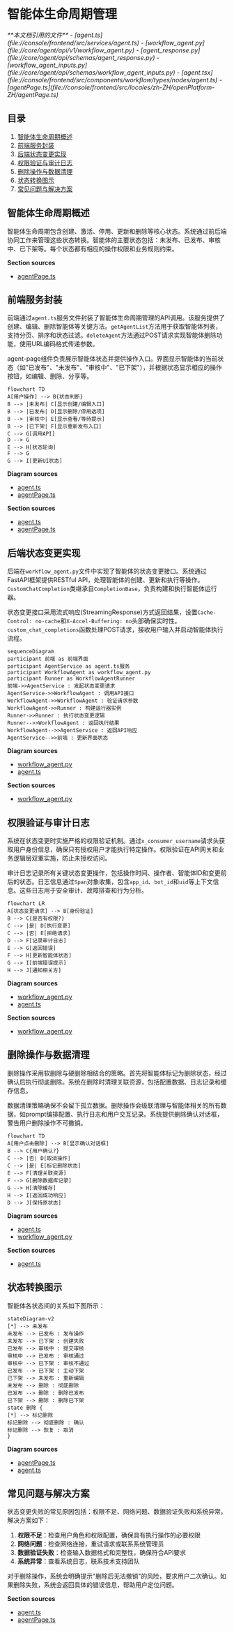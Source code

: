 # 智能体生命周期管理

<cite>
**本文档引用的文件**  
- [agent.ts](file://console/frontend/src/services/agent.ts)
- [workflow_agent.py](file://core/agent/api/v1/workflow_agent.py)
- [agent_response.py](file://core/agent/api/schemas/agent_response.py)
- [workflow_agent_inputs.py](file://core/agent/api/schemas/workflow_agent_inputs.py)
- [agent.tsx](file://console/frontend/src/components/workflow/types/nodes/agent.ts)
- [agentPage.ts](file://console/frontend/src/locales/zh-ZH/openPlatform-ZH/agentPage.ts)
</cite>

## 目录
1. [智能体生命周期概述](#智能体生命周期概述)
2. [前端服务封装](#前端服务封装)
3. [后端状态变更实现](#后端状态变更实现)
4. [权限验证与审计日志](#权限验证与审计日志)
5. [删除操作与数据清理](#删除操作与数据清理)
6. [状态转换图示](#状态转换图示)
7. [常见问题与解决方案](#常见问题与解决方案)

## 智能体生命周期概述

智能体生命周期包含创建、激活、停用、更新和删除等核心状态。系统通过前后端协同工作来管理这些状态转换。智能体的主要状态包括：未发布、已发布、审核中、已下架等。每个状态都有相应的操作权限和业务规则约束。

**Section sources**
- [agentPage.ts](file://console/frontend/src/locales/zh-ZH/openPlatform-ZH/agentPage.ts#L0-L32)

## 前端服务封装

前端通过`agent.ts`服务文件封装了智能体生命周期管理的API调用。该服务提供了创建、编辑、删除智能体等关键方法。`getAgentList`方法用于获取智能体列表，支持分页、排序和状态过滤。`deleteAgent`方法通过POST请求实现智能体删除功能，使用URL编码格式传递参数。

agent-page组件负责展示智能体状态并提供操作入口。界面显示智能体的当前状态（如"已发布"、"未发布"、"审核中"、"已下架"），并根据状态显示相应的操作按钮，如编辑、删除、分享等。

```mermaid
flowchart TD
A[用户操作] --> B{状态判断}
B --> |未发布| C[显示创建/编辑入口]
B --> |已发布| D[显示删除/停用选项]
B --> |审核中| E[显示查看/等待提示]
B --> |已下架| F[显示重新发布入口]
C --> G[调用API]
D --> G
E --> H[状态轮询]
F --> G
G --> I[更新UI状态]
```

**Diagram sources**
- [agent.ts](file://console/frontend/src/services/agent.ts#L0-L158)
- [agentPage.ts](file://console/frontend/src/locales/zh-ZH/openPlatform-ZH/agentPage.ts#L0-L32)

**Section sources**
- [agent.ts](file://console/frontend/src/services/agent.ts#L0-L158)
- [agentPage.ts](file://console/frontend/src/locales/zh-ZH/openPlatform-ZH/agentPage.ts#L0-L32)

## 后端状态变更实现

后端在`workflow_agent.py`文件中实现了智能体的状态变更接口。系统通过FastAPI框架提供RESTful API，处理智能体的创建、更新和执行等操作。`CustomChatCompletion`类继承自`CompletionBase`，负责构建和执行智能体运行器。

状态变更接口采用流式响应(StreamingResponse)方式返回结果，设置`Cache-Control: no-cache`和`X-Accel-Buffering: no`头部确保实时性。`custom_chat_completions`函数处理POST请求，接收用户输入并启动智能体执行流程。

```mermaid
sequenceDiagram
participant 前端 as 前端界面
participant AgentService as agent.ts服务
participant WorkflowAgent as workflow_agent.py
participant Runner as WorkflowAgentRunner
前端->>AgentService : 发起状态变更请求
AgentService->>WorkflowAgent : 调用API接口
WorkflowAgent->>WorkflowAgent : 验证请求参数
WorkflowAgent->>Runner : 构建运行器实例
Runner->>Runner : 执行状态变更逻辑
Runner-->>WorkflowAgent : 返回执行结果
WorkflowAgent-->>AgentService : 返回API响应
AgentService-->>前端 : 更新界面状态
```

**Diagram sources**
- [workflow_agent.py](file://core/agent/api/v1/workflow_agent.py#L0-L105)
- [agent.ts](file://console/frontend/src/services/agent.ts#L0-L158)

**Section sources**
- [workflow_agent.py](file://core/agent/api/v1/workflow_agent.py#L0-L105)

## 权限验证与审计日志

系统在状态变更时实施严格的权限验证机制。通过`x_consumer_username`请求头获取用户身份信息，确保只有授权用户才能执行特定操作。权限验证在API网关和业务逻辑层双重实施，防止未授权访问。

审计日志记录所有关键状态变更操作，包括操作时间、操作者、智能体ID和变更前后的状态。日志信息通过`Span`对象收集，包含`app_id`、`bot_id`和`uid`等上下文信息。这些日志用于安全审计、故障排查和行为分析。

```mermaid
flowchart LR
A[状态变更请求] --> B[身份验证]
B --> C{是否有权限?}
C --> |是| D[执行变更]
C --> |否| E[拒绝请求]
D --> F[记录审计日志]
E --> G[返回错误]
F --> H[更新智能体状态]
G --> I[前端错误提示]
H --> J[通知相关方]
```

**Diagram sources**
- [workflow_agent.py](file://core/agent/api/v1/workflow_agent.py#L0-L105)
- [agent.ts](file://console/frontend/src/services/agent.ts#L0-L158)

**Section sources**
- [workflow_agent.py](file://core/agent/api/v1/workflow_agent.py#L0-L105)

## 删除操作与数据清理

删除操作采用软删除与硬删除相结合的策略。首先将智能体标记为删除状态，经过确认后执行彻底删除。系统在删除时清理关联资源，包括配置数据、日志记录和缓存信息。

数据清理策略确保不会留下孤立数据。删除操作会级联清理与智能体相关的所有数据，如prompt编排配置、执行日志和用户交互记录。系统提供删除确认对话框，警告用户删除操作不可撤销。

```mermaid
flowchart TD
A[用户点击删除] --> B[显示确认对话框]
B --> C{用户确认?}
C --> |否| D[取消操作]
C --> |是| E[标记删除状态]
E --> F[清理关联资源]
F --> G[删除数据库记录]
G --> H[清除缓存]
H --> I[返回成功响应]
D --> J[保持原状态]
```

**Diagram sources**
- [agent.ts](file://console/frontend/src/services/agent.ts#L0-L158)
- [workflow_agent.py](file://core/agent/api/v1/workflow_agent.py#L0-L105)

**Section sources**
- [agent.ts](file://console/frontend/src/services/agent.ts#L0-L158)

## 状态转换图示

智能体各状态间的关系如下图所示：

```mermaid
stateDiagram-v2
[*] --> 未发布
未发布 --> 已发布 : 发布操作
未发布 --> 已下架 : 创建失败
已发布 --> 审核中 : 提交审核
审核中 --> 已发布 : 审核通过
审核中 --> 已下架 : 审核不通过
已发布 --> 已下架 : 主动下架
已下架 --> 未发布 : 重新编辑
未发布 --> 删除 : 彻底删除
已发布 --> 删除 : 删除已发布
已下架 --> 删除 : 删除已下架
state 删除 {
[*] --> 标记删除
标记删除 --> 彻底删除 : 确认
标记删除 --> 恢复 : 取消
}
```

**Diagram sources**
- [agentPage.ts](file://console/frontend/src/locales/zh-ZH/openPlatform-ZH/agentPage.ts#L0-L32)
- [agent.ts](file://console/frontend/src/services/agent.ts#L0-L158)

## 常见问题与解决方案

状态变更失败的常见原因包括：权限不足、网络问题、数据验证失败和系统异常。解决方案如下：

1. **权限不足**：检查用户角色和权限配置，确保具有执行操作的必要权限
2. **网络问题**：检查网络连接，重试请求或联系系统管理员
3. **数据验证失败**：检查输入数据格式和完整性，确保符合API要求
4. **系统异常**：查看系统日志，联系技术支持团队

对于删除操作，系统会明确提示"删除后无法撤销"的风险，要求用户二次确认。如果删除失败，系统会返回具体的错误信息，帮助用户定位问题。

**Section sources**
- [agent.ts](file://console/frontend/src/services/agent.ts#L0-L158)
- [agentPage.ts](file://console/frontend/src/locales/zh-ZH/openPlatform-ZH/agentPage.ts#L0-L32)